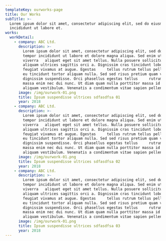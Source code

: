 ```yaml
---
templateKey: ourworks-page
title: Our Works
subTitle: >-
  Lorem ipsum dolor sit amet, consectetur adipiscing elit, sed do eiusmod tempor
  incididunt ut labore et.
works:
  workDetail:
    - company: ABC Ltd.
      description: >-
        Lorem ipsum dolor sit amet, consectetur adipiscing elit, sed do eiusmod
        tempor incididunt ut labore et dolore magna aliqua. Sed enim ut sem
        viverra   aliquet eget sit amet tellus. Nulla posuere sollicitudin
        aliquam ultrices sagittis orci a. Dignissim cras tincidunt lobortis
        feugiat vivamus at augue. Egestas     tellus rutrum tellus pellentesque
        eu tincidunt tortor aliquam nulla. Sed sed risus pretium quam vulputate
        dignissim suspendisse. Orci phasellus egestas tellus     rutrum. Blandit
        massa enim nec dui nunc. Ut diam quam nulla porttitor massa id neque
        aliquam vestibulum. Venenatis a condimentum vitae sapien pellentesque.
      image: /img/ourwork-01.png
      title: Ipsum suspendisse ultrices sdfasdfsa 01
      year: 2018
    - company: ABC Ltd.
      description: >-
        Lorem ipsum dolor sit amet, consectetur adipiscing elit, sed do eiusmod
        tempor incididunt ut labore et dolore magna aliqua. Sed enim ut sem
        viverra   aliquet eget sit amet tellus. Nulla posuere sollicitudin
        aliquam ultrices sagittis orci a. Dignissim cras tincidunt lobortis
        feugiat vivamus at augue. Egestas     tellus rutrum tellus pellentesque
        eu tincidunt tortor aliquam nulla. Sed sed risus pretium quam vulputate
        dignissim suspendisse. Orci phasellus egestas tellus     rutrum. Blandit
        massa enim nec dui nunc. Ut diam quam nulla porttitor massa id neque
        aliquam vestibulum. Venenatis a condimentum vitae sapien pellentesque.
      image: /img/ourwork-01.png
      title: Ipsum suspendisse ultrices sdfasdfsa 02
      year: 2018
    - company: ABC Ltd.
      description: >-
        Lorem ipsum dolor sit amet, consectetur adipiscing elit, sed do eiusmod
        tempor incididunt ut labore et dolore magna aliqua. Sed enim ut sem
        viverra   aliquet eget sit amet tellus. Nulla posuere sollicitudin
        aliquam ultrices sagittis orci a. Dignissim cras tincidunt lobortis
        feugiat vivamus at augue. Egestas     tellus rutrum tellus pellentesque
        eu tincidunt tortor aliquam nulla. Sed sed risus pretium quam vulputate
        dignissim suspendisse. Orci phasellus egestas tellus     rutrum. Blandit
        massa enim nec dui nunc. Ut diam quam nulla porttitor massa id neque
        aliquam vestibulum. Venenatis a condimentum vitae sapien pellentesque.
      image: /img/ourwork-01.png
      title: Ipsum suspendisse ultrices sdfasdfsa 03
      year: 2018
---
```


